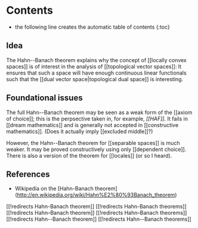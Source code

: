 
# Contents
* the following line creates the automatic table of contents
{:toc}

## Idea

The Hahn--Banach theorem explains why the concept of [[locally convex spaces]] is of interest in the analysis of [[topological vector spaces]]: It ensures that such a space will have enough continuous linear functionals such that the [[dual vector space|topological dual space]] is interesting.


## Foundational issues

The full Hahn--Banach theorem may be seen as a weak form of the [[axiom of choice]]; this is the perpsective taken in, for example, _[[HAF]]_.  It fails in [[dream mathematics]] and is generally not accepted in [[constructive mathematics]].  (Does it actually imply [[excluded middle]]?)

However, the Hahn--Banach theorem for [[separable spaces]] is much weaker.  It may be proved constructively using only [[dependent choice]].  There is also a version of the theorem for [[locales]] (or so I heard).


## References ##

* Wikipedia on the [Hahn-Banach theorem] (http://en.wikipedia.org/wiki/Hahn%E2%80%93Banach_theorem)


[[!redirects Hahn-Banach theorem]]
[[!redirects Hahn-Banach theorems]]
[[!redirects Hahn–Banach theorem]]
[[!redirects Hahn–Banach theorems]]
[[!redirects Hahn--Banach theorem]]
[[!redirects Hahn--Banach theorems]]
